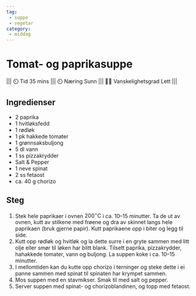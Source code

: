 ```yaml
---
tag:
 - suppe
 - vegetar
category:
 - middag
---
```


# Tomat- og paprikasuppe

||| :timer_clock: Tid
35 mins
||| :timer_clock: Næring
Sunn
||| :cook: Vanskelighetsgrad
Lett
|||

## Ingredienser

- 2 paprika
- 1 hvitløksfedd
- 1 rødløk
- 1 pk hakkede tomater
- 1 grønnsaksbuljong
- 5 dl vann
- 1 ss pizzakrydder
- Salt & Pepper
- 1 neve spinat
- 2 ss fetaost
- ca. 40 g chorizo

## Steg

1. Stek hele paprikaer i ovnen $200^{\circ}\mathrm{C}$ i ca. 10–15 minutter. Ta de ut av
   ovnen, kutt av stilkene med frøene og dra av skinnet langs hele paprikaen (bruk
   gjerne papir). Kutt paprikaene opp i biter og legg til side.
2. Kutt opp rødløk og hvitløk og la dette surre i en gryte sammen med litt olje eller
   smør til løken har blitt blank. Tilsett paprika, pizzakrydder, hahakkede tomater,
   vann og buljong. La suppen koke i ca. 10–15 minutter.
3. I mellomtiden kan du kutte opp chorizo i terninger og steke dette i ei panne sammen
   med spinat til spinaten har krympet sammen.
4. Mos suppen med en stavmikser. Smak til med salt og pepper.
5. Server suppen med spinat- og chorizoblandinen, og topp med fetaost.
